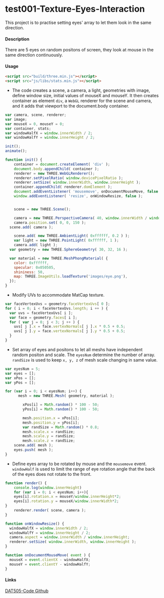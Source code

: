 test001-Texture-Eyes-Interaction
========

This project is to practise setting eyes' array to let them look in the same direction.

#### Description ####
There are 5 eyes on random positons of screen, they look at mouse in the same direction continuously.

#### Usage ####
```html
<script src="build/three.min.js"></script>
<script src="js/libs/stats.min.js"></script>
```

* The code creates a scene, a camera, a light, geometries with image, define window size, initial values of mouseX and mouseY. It then creates container as element `div`,  a `WebGL` renderer for the scene and camera, and it adds that viewport to the document.body container.

```javascript
var camera, scene, renderer;
var image;
var mouseX = 0, mouseY = 0;
var container, stats;
var windowHalfX = window.innerWidth / 2;
var windowHalfY = window.innerHeight / 2;

init();
animate();

function init() {
	container = document.createElement( 'div' );
	document.body.appendChild( container );
	renderer = new THREE.WebGLRenderer();
	renderer.setPixelRatio( window.devicePixelRatio );
	renderer.setSize( window.innerWidth, window.innerHeight );
	container.appendChild( renderer.domElement );
	document.addEventListener( 'mousemove', onDocumentMouseMove, false );
	window.addEventListener( 'resize', onWindowResize, false );


	scene = new THREE.Scene();

	camera = new THREE.PerspectiveCamera( 40, window.innerWidth / window.innerHeight, 1, 1000 );
	camera.position.set( 0, 0, 150 );
  scene.add( camera );

	scene.add( new THREE.AmbientLight( 0xffffff, 0.2 ) );
	var light = new THREE.PointLight( 0xffffff, 1 );
	camera.add( light );
  var geometry = new THREE.SphereGeometry( 30, 32, 16 );

  var material = new THREE.MeshPhongMaterial( {
    color: 0xffffff,
    specular: 0x050505,
    shininess: 50,
    map: THREE.ImageUtils.loadTexture('images/eye.png'),
  });
}
```

* Modify UVs to accommodate MatCap texture.

```javascript
var faceVertexUvs = geometry.faceVertexUvs[ 0 ];
for ( i = 0; i < faceVertexUvs.length; i ++ ) {
  var uvs = faceVertexUvs[ i ];
  var face = geometry.faces[ i ];
  for ( var j = 0; j < 3; j ++ ) {
    uvs[ j ].x = face.vertexNormals[ j ].x * 0.5 + 0.5;
    uvs[ j ].y = face.vertexNormals[ j ].y * 0.5 + 0.5;
  }
}
```

* Set array of eyes and positons to let all meshs have independent random positon and scale. The `eyesNum` determine the number of array. `randSize` is used to keep `x, y, z` of  mesh scale changing in same value.

```javascript
var eyesNum = 5;
var eyes = [];
var xPos = [];
var yPos = [];

for (var i = 0; i < eyesNum; i++) {
	  mesh = new THREE.Mesh( geometry, material );

		xPos[i] = Math.random() * 100 - 50;
		yPos[i] = Math.random() * 100 - 50;

		mesh.position.x = xPos[i];
		mesh.position.y = yPos[i];
		var randSize = Math.random() * 0.8;
		mesh.scale.x = randSize;
		mesh.scale.y = randSize;
		mesh.scale.z = randSize;
	scene.add( mesh );
	eyes.push( mesh );
}
```

* Define eyes array to be rotated by mouse and the `mousemove` event. `windowHalf` is used to limit the range of eye rotation angle that the back of the eyes does not rotate to the front.

```javascript
function render() {
	console.log(window.innerHeight)
	for (var i = 0; i < eyesNum; i++){
	eyes[i].rotation.x = mouseY/window.innerHeight*2;
	eyes[i].rotation.y = mouseX/window.innerWidth*2;
}
	renderer.render( scene, camera );
}

function onWindowResize() {
  windowHalfX = window.innerWidth / 2;
  windowHalfY = window.innerHeight / 2;
  camera.aspect = window.innerWidth / window.innerHeight;
  renderer.setSize( window.innerWidth, window.innerHeight );
}

function onDocumentMouseMove( event ) {
  mouseX = event.clientX - windowHalfX;
  mouseY = event.clientY - windowHalfY;
}
```

#### Links ####
[DAT505-Code Github](https://github.com/LavaSheny/DAT505-Code.git)
